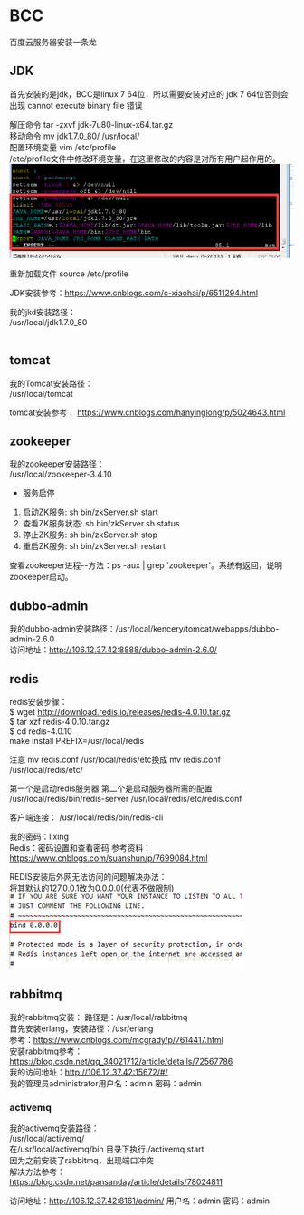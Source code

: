 # BCC
百度云服务器安装一条龙<br/>

JDK
-------
首先安装的是jdk，BCC是linux 7 64位，所以需要安装对应的 jdk 7 64位否则会出现 cannot execute binary file 错误<br/>

解压命令 tar -zxvf jdk-7u80-linux-x64.tar.gz<br>
移动命令 mv jdk1.7.0_80/ /usr/local/<br>
配置环境变量 vim /etc/profile<br>
/etc/profile文件中修改环境变量，在这里修改的内容是对所有用户起作用的。<br>
![Image text](https://github.com/lixing20080830/BCC/raw/master/images-folder/environment.png)<br>

重新加载文件 source /etc/profile<br>
  
JDK安装参考：https://www.cnblogs.com/c-xiaohai/p/6511294.html<br>

我的jkd安装路径：<br>
/usr/local/jdk1.7.0_80<br/><br>

tomcat
-------
我的Tomcat安装路径：<br>
/usr/local/tomcat<br>

tomcat安装参考：
https://www.cnblogs.com/hanyinglong/p/5024643.html<br>

zookeeper
-------
我的zookeeper安装路径：<br>
/usr/local/zookeeper-3.4.10<br>
* 服务启停
1. 启动ZK服务:       sh bin/zkServer.sh start<br>
2. 查看ZK服务状态:    sh bin/zkServer.sh status<br>
3. 停止ZK服务:       sh bin/zkServer.sh stop<br>
4. 重启ZK服务:       sh bin/zkServer.sh restart<br>

查看zookeeper进程--方法：ps -aux | grep 'zookeeper'。系统有返回，说明zookeeper启动。<br>


dubbo-admin
-------
我的dubbo-admin安装路径：/usr/local/kencery/tomcat/webapps/dubbo-admin-2.6.0<br/>
访问地址：http://106.12.37.42:8888/dubbo-admin-2.6.0/<br/>

redis
-------
redis安装步骤：<br>
$ wget http://download.redis.io/releases/redis-4.0.10.tar.gz<br>
$ tar xzf redis-4.0.10.tar.gz<br>
$ cd redis-4.0.10<br>
make install PREFIX=/usr/local/redis<br>

注意 mv redis.conf /usr/local/redis/etc换成 mv redis.conf /usr/local/redis/etc/<br>

第一个是启动redis服务器
第二个是启动服务器所需的配置
/usr/local/redis/bin/redis-server /usr/local/redis/etc/redis.conf<br>

客户端连接：
/usr/local/redis/bin/redis-cli<br> 

我的密码：lixing<br>
Redis：密码设置和查看密码
参考资料：https://www.cnblogs.com/suanshun/p/7699084.html

REDIS安装后外网无法访问的问题解决办法：<br>
将其默认的127.0.0.1改为0.0.0.0(代表不做限制)<br>
![Image text](https://github.com/lixing20080830/BCC/raw/master/images-folder/redis.png)<br>

rabbitmq
-------
我的rabbitmq安装：
路径是：/usr/local/rabbitmq<br>
首先安装erlang，安装路径：/usr/erlang<br>
参考：https://www.cnblogs.com/mcgrady/p/7614417.html<br>
安装rabbitmq参考：https://blog.csdn.net/qq_34021712/article/details/72567786<br>
我的访问地址：http://106.12.37.42:15672/#/<br>
我的管理员administrator用户名：admin 密码：admin<br>

### activemq
我的activemq安装路径：<br>
/usr/local/activemq/<br>
在/usr/local/activemq/bin 目录下执行./activemq start<br>
因为之前安装了rabbitmq，出现端口冲突<br>
解决方法参考：<br>
https://blog.csdn.net/pansanday/article/details/78024811<br>

访问地址：http://106.12.37.42:8161/admin/ 用户名：admin 密码：admin<br>

